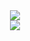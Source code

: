 <div align="center"> <img src="https://user-images.githubusercontent.com/103588724/207955823-ac75dad4-dffd-434c-89db-8abb02cfd5e1.png" /> </div>
<div align="center"> <img src="https://user-images.githubusercontent.com/103588724/207955832-46cf97a5-2cc0-4f4d-80fd-8dc74450e803.png" /> </div>
